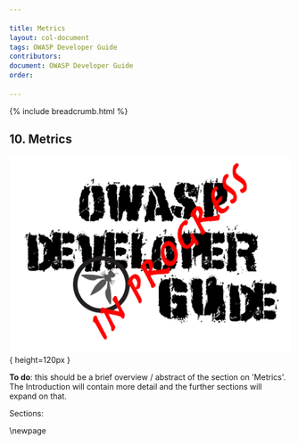 ```yaml
---

title: Metrics
layout: col-document
tags: OWASP Developer Guide
contributors:
document: OWASP Developer Guide
order:

---
```


{% include breadcrumb.html %}

## 10. Metrics

![Developer Guide](../assets/images/dg_wip.png){ height=120px }

**To do**: this should be a brief overview / abstract of the section on 'Metrics'.
The Introduction will contain more detail and the further sections will expand on that.

Sections:

\newpage
